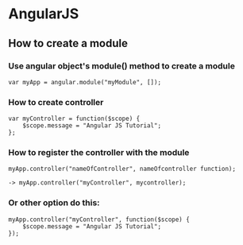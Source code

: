 # AngularJS

## How to create a module

### Use angular object's module() method to create a module

	var myApp = angular.module("myModule", []);
	
### How to create controller

	var myController = function($scope) {
	    $scope.message = "Angular JS Tutorial";
	};

### How to register the controller with the module

	myApp.controller("nameOfController", nameOfcontroller function);

	-> myApp.controller("myController", mycontroller);

### Or other option do this:

	myApp.controller("myController", function($scope) {
	    $scope.message = "Angular JS Tutorial";
	});

